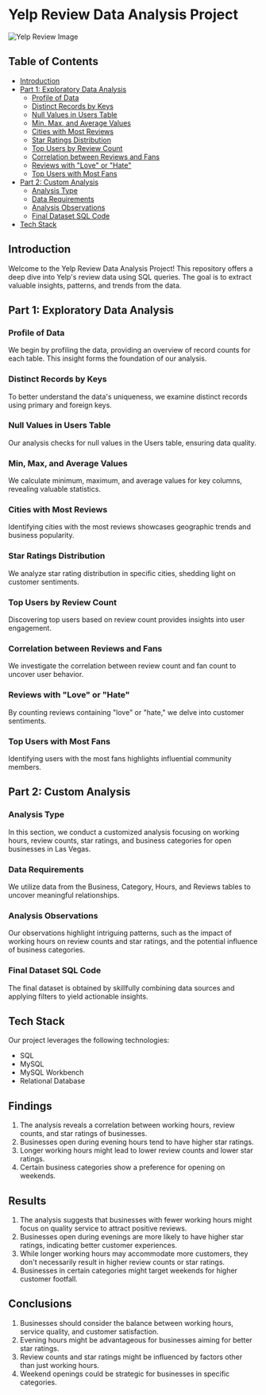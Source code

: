 # Yelp Review Data Analysis Project
![Yelp Review Image](https://www.wiideman.com/wp-content/uploads/2015/03/yelp-reviews.jpg)

## Table of Contents
- [Introduction](#introduction)
- [Part 1: Exploratory Data Analysis](#part-1-exploratory-data-analysis)
  - [Profile of Data](#profile-of-data)
  - [Distinct Records by Keys](#distinct-records-by-keys)
  - [Null Values in Users Table](#null-values-in-users-table)
  - [Min, Max, and Average Values](#min-max-and-average-values)
  - [Cities with Most Reviews](#cities-with-most-reviews)
  - [Star Ratings Distribution](#star-ratings-distribution)
  - [Top Users by Review Count](#top-users-by-review-count)
  - [Correlation between Reviews and Fans](#correlation-between-reviews-and-fans)
  - [Reviews with "Love" or "Hate"](#reviews-with-love-or-hate)
  - [Top Users with Most Fans](#top-users-with-most-fans)
- [Part 2: Custom Analysis](#part-2-custom-analysis)
  - [Analysis Type](#analysis-type)
  - [Data Requirements](#data-requirements)
  - [Analysis Observations](#analysis-observations)
  - [Final Dataset SQL Code](#final-dataset-sql-code)
- [Tech Stack](#tech-stack)
  
## Introduction

Welcome to the Yelp Review Data Analysis Project! This repository offers a deep dive into Yelp's review data using SQL queries. The goal is to extract valuable insights, patterns, and trends from the data.

## Part 1: Exploratory Data Analysis

### Profile of Data
We begin by profiling the data, providing an overview of record counts for each table. This insight forms the foundation of our analysis.

### Distinct Records by Keys
To better understand the data's uniqueness, we examine distinct records using primary and foreign keys.

### Null Values in Users Table
Our analysis checks for null values in the Users table, ensuring data quality.

### Min, Max, and Average Values
We calculate minimum, maximum, and average values for key columns, revealing valuable statistics.

### Cities with Most Reviews
Identifying cities with the most reviews showcases geographic trends and business popularity.

### Star Ratings Distribution
We analyze star rating distribution in specific cities, shedding light on customer sentiments.

### Top Users by Review Count
Discovering top users based on review count provides insights into user engagement.

### Correlation between Reviews and Fans
We investigate the correlation between review count and fan count to uncover user behavior.

### Reviews with "Love" or "Hate"
By counting reviews containing "love" or "hate," we delve into customer sentiments.

### Top Users with Most Fans
Identifying users with the most fans highlights influential community members.

## Part 2: Custom Analysis

### Analysis Type
In this section, we conduct a customized analysis focusing on working hours, review counts, star ratings, and business categories for open businesses in Las Vegas.

### Data Requirements
We utilize data from the Business, Category, Hours, and Reviews tables to uncover meaningful relationships.

### Analysis Observations
Our observations highlight intriguing patterns, such as the impact of working hours on review counts and star ratings, and the potential influence of business categories.

### Final Dataset SQL Code
The final dataset is obtained by skillfully combining data sources and applying filters to yield actionable insights.

## Tech Stack

Our project leverages the following technologies:

- SQL
- MySQL
- MySQL Workbench
- Relational Database

## Findings

1. The analysis reveals a correlation between working hours, review counts, and star ratings of businesses.
2. Businesses open during evening hours tend to have higher star ratings.
3. Longer working hours might lead to lower review counts and lower star ratings.
4. Certain business categories show a preference for opening on weekends.

## Results

1. The analysis suggests that businesses with fewer working hours might focus on quality service to attract positive reviews.
2. Businesses open during evenings are more likely to have higher star ratings, indicating better customer experiences.
3. While longer working hours may accommodate more customers, they don't necessarily result in higher review counts or star ratings.
4. Businesses in certain categories might target weekends for higher customer footfall.

## Conclusions

1. Businesses should consider the balance between working hours, service quality, and customer satisfaction.
2. Evening hours might be advantageous for businesses aiming for better star ratings.
3. Review counts and star ratings might be influenced by factors other than just working hours.
4. Weekend openings could be strategic for businesses in specific categories.
